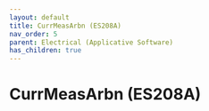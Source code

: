 ```yaml
---
layout: default
title: CurrMeasArbn (ES208A)
nav_order: 5
parent: Electrical (Applicative Software)
has_children: true
---
```

# CurrMeasArbn (ES208A)
